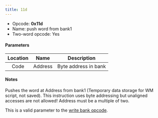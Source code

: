 ```yaml
---
title: 11d
---
```


- Opcode: **0x11d**
- Name: push word from bank1
- Two-word opcode: Yes

#### Parameters

| Location |  Name   |     Description      |
|:--------:|:-------:|:--------------------:|
|   Code   | Address | Byte address in bank |

#### Notes

Pushes the word at Address from bank1 (Temporary data storage for WM script, not saved). This instruction uses byte addressing but unaligned accesses are not allowed! Address must be a multiple of two.

This is a valid parameter to the [write bank opcode](0e0.md).
